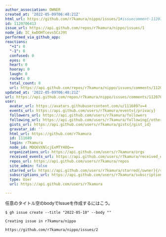 ```yaml
---
author_association: OWNER
created_at: '2022-05-09T06:48:21Z'
html_url: https://github.com/r7kamura/nippo/issues/1#issuecomment-1120706413
id: 1120706413
issue_url: https://api.github.com/repos/r7kamura/nippo/issues/1
node_id: IC_kwDOHTcevs5CzJ9t
performed_via_github_app: 
reactions:
  "+1": 0
  "-1": 0
  confused: 0
  eyes: 0
  heart: 0
  hooray: 0
  laugh: 0
  rocket: 0
  total_count: 0
  url: https://api.github.com/repos/r7kamura/nippo/issues/comments/1120706413/reactions
updated_at: '2022-05-09T06:48:21Z'
url: https://api.github.com/repos/r7kamura/nippo/issues/comments/1120706413
user:
  avatar_url: https://avatars.githubusercontent.com/u/111689?v=4
  events_url: https://api.github.com/users/r7kamura/events{/privacy}
  followers_url: https://api.github.com/users/r7kamura/followers
  following_url: https://api.github.com/users/r7kamura/following{/other_user}
  gists_url: https://api.github.com/users/r7kamura/gists{/gist_id}
  gravatar_id: ''
  html_url: https://github.com/r7kamura
  id: 111689
  login: r7kamura
  node_id: MDQ6VXNlcjExMTY4OQ==
  organizations_url: https://api.github.com/users/r7kamura/orgs
  received_events_url: https://api.github.com/users/r7kamura/received_events
  repos_url: https://api.github.com/users/r7kamura/repos
  site_admin: false
  starred_url: https://api.github.com/users/r7kamura/starred{/owner}{/repo}
  subscriptions_url: https://api.github.com/users/r7kamura/subscriptions
  type: User
  url: https://api.github.com/users/r7kamura

---
```

任意のタイトル空のbodyでIssueを作成するにはこう。

```console
$ gh issue create --title "2022-05-10" --body ""

Creating issue in r7kamura/nippo

https://github.com/r7kamura/nippo/issues/2
```